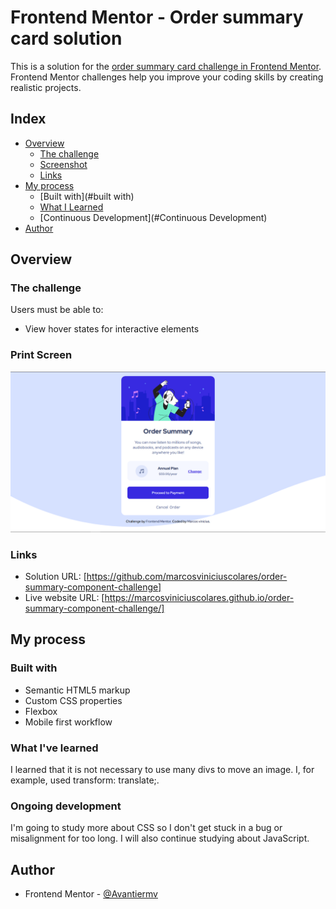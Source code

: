 # Frontend Mentor - Order summary card solution

This is a solution for the [order summary card challenge in Frontend Mentor](https://www.frontendmentor.io/challenges/order-summary-component-QlPmajDUj). Frontend Mentor challenges help you improve your coding skills by creating realistic projects.

## Index

- [Overview](#Overview)
    - [The challenge](#the-challenge)
    - [Screenshot](#screenshot)
    - [Links](#links)
- [My process](#my-process)
    - [Built with](#built with)
    - [What I Learned](#What-I-Learned)
    - [Continuous Development](#Continuous Development)
- [Author](#author)

## Overview

### The challenge

Users must be able to:

- View hover states for interactive elements

### Print Screen

![](./images/order%20summary.png)


### Links

- Solution URL: [https://github.com/marcosviniciuscolares/order-summary-component-challenge]
- Live website URL: [https://marcosviniciuscolares.github.io/order-summary-component-challenge/]

## My process

### Built with

- Semantic HTML5 markup
- Custom CSS properties
- Flexbox
- Mobile first workflow

### What I've learned

I learned that it is not necessary to use many divs to move an image. I, for example, used transform: translate;.

### Ongoing development

I'm going to study more about CSS so I don't get stuck in a bug or misalignment for too long. I will also continue studying about JavaScript.

## Author

- Frontend Mentor - [@Avantiermv](https://www.frontendmentor.io/profile/Avantiermv)